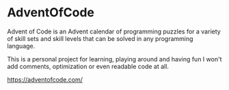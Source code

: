 # AdventOfCode

Advent of Code is an Advent calendar of programming puzzles for a variety of skill sets and skill levels that can be solved in any programming language.

This is a personal project for learning, playing around and having fun
I won't add comments, optimization or even readable code at all.

https://adventofcode.com/
